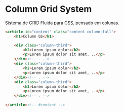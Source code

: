 # Column Grid System


Sistema de GRID Fluida para CSS, pensado em colunas.

``` html
<article id="content" class="content column-full">
    <h1>Column GS</h1>

    <div class="column-third">
        <h2>Lorem ipsum dolor</h2>
        <p>Lorem ipsum dolor sit amet, ..</p>
    </div><!-- . -->
    <div class="column-third">
        <h2>Lorem ipsum dolor</h2>
        <p>Lorem ipsum dolor sit amet, ..</p>
    </div><!-- . -->
    <div class="column-third">
        <h2>Lorem ipsum dolor</h2>
        <p>Lorem ipsum dolor sit amet, ..</p>
    </div><!-- . -->
    
</article><!-- #content -->
```
